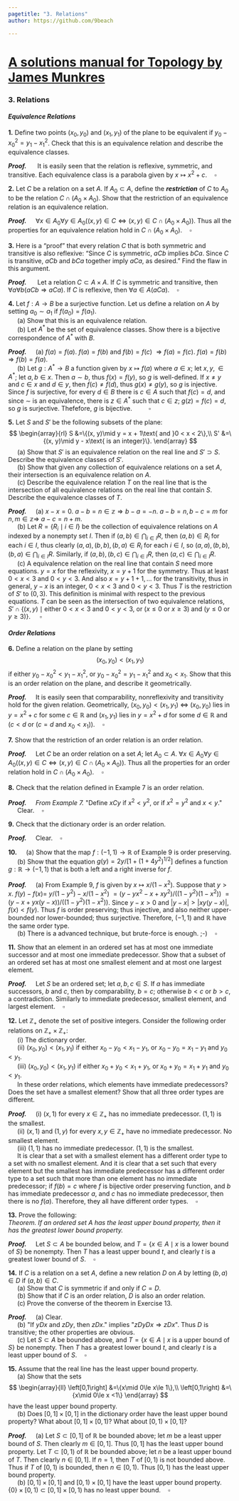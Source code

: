 ```yaml
---
pagetitle: "3. Relations"
author: https://github.com/9beach

---
```


# [A solutions manual for Topology by James Munkres](README.md)
### 3. Relations
#### _Equivalence Relations_
**1.** Define two points $(x_0, y_0)$ and $(x_1, y_1)$ of the plane to be
equivalent if $y_0 - x_0^2 = y_1 - x_1^2$. Check that this is an equivalence
relation and describe the equivalence classes.

**_Proof._**&nbsp;$\quad$ It is easily seen that the relation is
reflexive, symmetric, and transitive. Each equivalence class is a parabola
given by $x\mapsto x^2+ c$.$\quad\square$


**2.** Let $C$ be a relation on a set $A$. If $A_0\subset A$, define the
_**restriction**_ of $C$ to $A_0$ to be the relation $C\cap (A_0\times A_0)$.
Show that the restriction of an equivalence relation is an equivalence
relation.

**_Proof._**&nbsp;$\quad$$\forall x\in A_0\forall y\in A_0((x,y)\in C
\Leftrightarrow (x,y)\in C\cap (A_0\times A_0))$.
Thus all the properties for an equivalence relation hold in
$C\cap (A_0\times A_0)$.$\quad\square$

**3.** Here is a “proof” that every relation $C$ that is both symmetric and
transitive is also reflexive: “Since $C$ is symmetric, $aCb$ implies $bCa$.
Since $C$ is transitive, $aCb$ and $bCa$ together imply $aCa$, as desired.”
Find the flaw in this argument.

**_Proof._**&nbsp;$\quad$ Let a relation $C\subset A\times A$. If $C$ is
symmetric and transitive, then
$\forall a\forall b(aCb\Rightarrow aCa)$. If $C$ is reflexive, then
$\forall a\in A(aCa)$.$\quad\square$

**4.** Let $f : A\to B$ be a surjective function. Let us define a relation on
$A$ by setting $a_0\sim a_1$ if $f(a_0)= f(a_1)$.\
&nbsp;$\quad$(a) Show that this is an equivalence relation.\
&nbsp;$\quad$(b) Let $A^\ast$ be the set of equivalence classes.
Show there is a bijective correspondence of $A^\ast$ with $B$.

**_Proof._**&nbsp;$\quad$(a) $f(a)=f(a)$. $f(a)=f(b)$ and $f(b)=f(c)$
$\Rightarrow f(a)=f(c)$. $f(a)=f(b)$ $\Rightarrow f(b)=f(a)$.\
&nbsp;$\quad$(b) Let $g:A^\ast\to B$ a function given by
${x}\mapsto f(a)$ where $a\in{x}$; let
${x}, {y},\in A^\ast$; let $a,b\in{x}$.
Then $a\sim b$, thus $f({x})=f({y})$, so $g$ is well-defined.
If $x\neq y$ and $c\in x$ and $d\in y$, then $f(c)\neq f(d)$, thus
$g(x)\neq g(y)$, so $g$ is injective. Since $f$ is surjective, for every
$d\in B$ there is $c\in A$ such that $f(c)=d$, and since $\sim$ is
an equivalence, there is $z\in A^\ast$ such that $c\in z$; $g(z)=
f(c)=d$, so $g$ is surjective. Thefefore, $g$ is
bijective.$\quad$ $\quad\square$

**5.** Let $S$ and $S'$ be the following subsets of the plane:
$$
\begin{array}{rl}
S &=\{(x, y)\mid y = x + 1\text{ and }0 < x < 2\},\\
S' &=\{(x, y)\mid y - x\text{ is an integer}\}.
\end{array}
$$
&nbsp;$\quad$(a) Show that $S'$ is an equivalence relation on the real
line and $S'\supset S$. Describe the equivalence classes of $S'$.\
&nbsp;$\quad$(b) Show that given any collection of equivalence relations
on a set $A$, their intersection is an equivalence relation on $A$.\
&nbsp;$\quad$(c\) Describe the equivalence relation $T$ on the real line
that is the intersection of all equivalence relations on the real line that
contain $S$. Describe the equivalence classes of $T$.

**_Proof._**&nbsp;$\quad$(a) $x-x=0$. $a-b=n\in\mathbb{z}\Rightarrow b-a=-n$.
$a-b=n,b-c=m$ for $n,m\in\mathbb{z}\Rightarrow$ $a-c=n+m$.
\
&nbsp;$\quad$(b) Let $R=\{R_i\mid i\in I\}$ be the collection of
equivalence relations on $A$ indexed by a nonempty set $I$. Then
if $(a,b)\in\bigcap_{i\in I}R$, then $(a,b)\in R_i$ for each $i\in I$, thus
clearly $(a,a), (b,b), (b,a)\in R_i$ for each $i\in I$, so
$(a,a), (b,b), (b,a)\in\bigcap_{i\in I}R$. Similarly, if $(a, b), (b,c)\in
\bigcap_{i\in I}R$, then $(a,c)\in\bigcap_{i\in I}R$.
\
&nbsp;$\quad$(c\) A equivalence relation on the real line that contain
$S$ need more equations. $y=x$ for the reflexivity, $x=y+1$ for the symmetry.
Thus at least $0<x<3$ and $0<y<3$. And also $x=y+1+1,\ldots$ for the
transitivity, thus in general, $y-x$ is an integer, $0<x<3$ and $0<y<3$.
Thus $T$ is the restriction of $S'$ to $(0,3)$. This definition is minimal
with respect to the previous equations. $T$ can be seen as the intersection
of two equivalence relations, $S'\cap
\{(x,y)\mid\text{either }0<x<3$ and $0<y<3$, or $(x\le 0$ or $x\ge 3)$
 and $(y\le 0$ or $y\ge 3)\}$.
$\quad\square$

#### _Order Relations_
**6.** Define a relation on the plane by setting
$$
(x_0, y_0) < (x_1, y_1)
$$
if either $y_0 - x_0^2 < y_1 - x_1^2$, or $y_0 - x_0^2 = y_1 - x_1^2$
and $x_0 < x_1$. Show that this is an order relation on the plane, and
describe it geometrically.

**_Proof._**&nbsp;$\quad$It is easily seen that comparability,
nonreflexivity and transitivity hold for the given relation.
Geometrically, $(x_0,y_0)<(x_1,y_1)$
$\Leftrightarrow$ $(x_0,y_0)$ lies in $y=x^2+c$ for some $c\in\mathbb{R}$
and $(x_1,y_1)$ lies in $y=x^2+d$ for some $d\in\mathbb{R}$ and $(c<d$
or $(c=d$ and $x_0<x_1))$.$\quad\square$

**7.** Show that the restriction of an order relation is an order relation.

**_Proof._**&nbsp;$\quad$Let $C$ be an order relation on a set $A$;
let $A_0\subset A$. $\forall x\in A_0\forall y\in A_0((x,y)\in C
\Leftrightarrow (x,y)\in C\cap (A_0\times A_0))$.
Thus all the properties for an order relation hold in
$C\cap (A_0\times A_0)$.$\quad\square$

**8.** Check that the relation defined in Example 7 is an order relation.

**_Proof._**&nbsp;$\quad$_From Example 7._ "Define $xCy$ if $x^2 < y^2$,
or if $x^2 = y^2$ and $x < y$."
\
&nbsp;$\quad$Clear.$\quad\square$

**9.** Check that the dictionary order is an order relation.

**_Proof._**&nbsp;$\quad$Clear.$\quad\square$

**10.**&nbsp;$\quad$(a) Show that the map $f : (-1, 1)\to\mathbb{R}$ of
Example 9 is order preserving.\
&nbsp;$\quad$(b) Show that the equation $g(y) = 2y/[1 + (1 + 4y^2)^{1/2}]$
defines a function $g:\mathbb{R}\to (-1,1)$ that is both a left and a right
inverse for $f$.

**_Proof._**&nbsp;$\quad$(a) From Example 9, $f$ is given by $x\mapsto
x/(1-x^2)$. Suppose that $y>x$. $f(y)-f(x)=$
$y/(1-y^2)-x/(1-x^2)$ $=(y-yx^2 - x+xy^2)/((1-y^2)(1-x^2))$
$=(y-x+yx(y-x))/((1-y^2)(1-x^2))$. Since $y-x>0$ and $|y-x|>|xy(y-x)|$,
$f(x)<f(y)$. Thus $f$ is order preserving; thus injective, and also neither
upper-bounded nor lower-bounded; thus surjective. Therefore,
$(-1, 1)$ and $\mathbb{R}$ have the same order type.
\
&nbsp;$\quad$(b) There is a advanced technique, but brute-force is
enough. ;-)$\quad\square$

**11.** Show that an element in an ordered set has at most one immediate
successor and at most one immediate predecessor. Show that a subset of an
ordered set has at most one smallest element and at most one largest element.

**_Proof._**&nbsp;$\quad$Let $S$ be an ordered set; let $a,b,c\in S$.
If $a$ has immediate successors, $b$ and $c$, then by comparability,
$b=c$; otherwise $b<c$ or $b>c$, a contradiction. Similarly to
immediate predecessor, smallest element, and largest element.$\quad\square$

**12.** Let $\mathbb{Z}_+$ denote the set of positive integers. Consider
the following order relations on $\mathbb{Z}_+\times\mathbb{Z}_+$:\
&nbsp;$\quad$(i) The dictionary order.\
&nbsp;$\quad$(ii) $(x_0, y_0) < (x_1, y_1)$ if either $x_0 - y_0 <
x_1 - y_1$, or $x_0 - y_0 = x_1 - y_1$ and $y_0 < y_1$.\
&nbsp;$\quad$(iii) $(x_0, y_0) < (x_1, y_1)$ if either $x_0+y_0<x_1+y_1$,
or $x_0 + y_0 = x_1 + y_1$ and $y_0 < y_1$.\
&nbsp;$\quad$In these order relations, which elements have
immediate predecessors? Does the set have a smallest element?
Show that all three order types are different.

**_Proof._**&nbsp;$\quad$(i) $(x,1)$ for every $x\in\mathbb{Z}_+$
has no immediate predecessor. $(1,1)$ is the smallest.
\
&nbsp;$\quad$(ii) $(x,1)$ and $(1,y)$ for every
$x,y\in\mathbb{Z}_+$ have no immediate predecessor. No smallest element.
\
&nbsp;$\quad$(iii) $(1,1)$ has no immediate predecessor.
$(1,1)$ is the smallest.
\
&nbsp;$\quad$It is clear that a set with a smallest element has
a different order type to a set with no smallest element. And it is clear
that a set such that every element but the smallest has
immediate predecessor has a different order type to a set such that more than
one element has no immediate predecessor; if $f(b)=c$ where
$f$ is bijective order preserving function, and $b$ has immediate predecessor
$a$, and $c$ has no immediate predecessor, then there is no $f(a)$.
Therefore, they all have different order types.$\quad\square$

**13.** Prove the following:\
_Theorem. If an ordered set A has the least upper bound property,
then it has the greatest lower bound property._

**_Proof._**&nbsp;$\quad$Let $S\subset A$ be bounded below, and
$T=\{x\in A\mid x$ is a lower bound
of $S\}$ be nonempty. Then $T$ has a least upper bound $t$, and clearly
$t$ is a greatest lower bound of $S$.$\quad\square$

**14.** If $C$ is a relation on a set $A$, define a new relation $D$ on
$A$ by letting $(b,a)\in D$ if $(a,b)\in C$.\
&nbsp;$\quad$(a) Show that $C$ is symmetric if and only if $C=D$.\
&nbsp;$\quad$(b) Show that if $C$ is an order relation, $D$ is also an
order relation.\
&nbsp;$\quad$(c\) Prove the converse of the theorem in Exercise 13.

**_Proof._**&nbsp;$\quad$(a) Clear.\
&nbsp;$\quad$(b) "If $yDx$ and $zDy$, then $zDx$." implies
"$zDyDx\Rightarrow zDx$". Thus $D$ is transitive; the other properties
are obvious.
\
&nbsp;$\quad$(c\) Let $S\subset A$ be bounded above, and $T=\{x\in A\mid x$
is a upper bound of $S\}$ be nonempty. Then $T$ has a greatest lower bound
$t$, and clearly $t$ is a least upper bound of $S$.$\quad\square$

**15.** Assume that the real line has the least upper bound property.\
&nbsp;$\quad$(a) Show that the sets
$$
\begin{array}{ll}
\left[0,1\right] &=\{x\mid 0\le x\le 1\},\\
\left[0,1\right) &=\{x\mid 0\le x <1\}
\end{array}
$$
have the least upper bound property.\
&nbsp;$\quad$(b) Does $[0,1]\times [0,1]$ in the dictionary order have the
least upper bound property? What about $[0, 1]\times [0, 1)$? What about
$[0, 1)\times [0, 1]$?

**_Proof._**&nbsp;$\quad$(a) Let $S\subset [0,1]$ of $\mathbb{R}$ be
bounded above; let $m$ be a least upper bound of $S$. Then clearly
$m\in[0,1]$. Thus $[0,1]$ has the least upper bound property.
Let $T\subset [0,1)$ of $\mathbb{R}$ be
bounded above; let $n$ be a least upper bound of $T$. Then clearly
$n\in[0,1]$. If $n=1$, then $T$ of $[0,1)$ is not bounded above. Thus
if $T$ of $[0,1)$ is bounded, then $n\in [0,1)$. Thus $[0,1)$ has the least
upper bound property.
\
&nbsp;$\quad$(b) $[0,1]\times [0,1]$ and $[0, 1)\times [0, 1]$ have
the least upper bound property.
$\{0\}\times[0, 1)\subset [0, 1]\times [0, 1)$ has no least upper
bound.$\quad\square$
